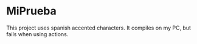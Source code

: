 # MiPrueba

This project uses spanish accented characters. It compiles on my PC, but fails when using actions.
